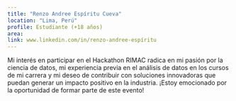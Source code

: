 ```yaml
---
title: "Renzo Andree Espíritu Cueva"
location: "Lima, Perú"
profile: Estudiante (+18 años)
area: 
link: www.linkedin.com/in/renzo-andree-espíritu
---
```


Mi interés en participar en el Hackathon RIMAC radica en mi pasión por la ciencia de datos, mi experiencia previa en el análisis de datos en los cursos de mi carrera y mi deseo de contribuir con soluciones innovadoras que puedan generar un impacto positivo en la industria. ¡Estoy emocionado por la oportunidad de formar parte de este evento!